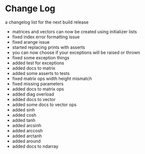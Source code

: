 # Change Log

a changelog list for the next build release

- matrices and vectors can now be created using initializer lists
- fixed index error formatting issue
- fixed arange issue
- started replacing prints with asserts
- you can now choose if your exceptions will be raised or thrown
- fixed some exception things
- added test for exceptions
- added docs to matrix
- added some asserts to tests
- fixed matrix ops width height mismatch
- fixed missing parameters
- added docs to matrix ops
- added diag overload
- added docs to vector
- added some docs to vector ops
- added sinh 
- added cosh 
- added tanh
- added arcsinh
- added arccosh 
- added arctanh
- added around
- added docs to ndarray